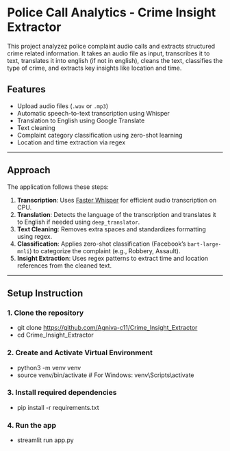 # Police Call Analytics - Crime Insight Extractor

This project analyzez police complaint audio calls and extracts structured crime related information. It takes an audio file as input, transcribes it to text, translates it into english (if not in english), cleans the text, classifies the type of crime, and extracts key insights like location and time.

## Features

- Upload audio files (`.wav` or `.mp3`)
- Automatic speech-to-text transcription using Whisper
- Translation to English using Google Translate
- Text cleaning
- Complaint category classification using zero-shot learning
- Location and time extraction via regex

---

## Approach

The application follows these steps:

1. **Transcription**: Uses [Faster Whisper](https://github.com/guillaumekln/faster-whisper) for efficient audio transcription on CPU.
2. **Translation**: Detects the language of the transcription and translates it to English if needed using `deep_translator`.
3. **Text Cleaning**: Removes extra spaces and standardizes formatting using regex.
4. **Classification**: Applies zero-shot classification (Facebook’s `bart-large-mnli`) to categorize the complaint (e.g., Robbery, Assault).
5. **Insight Extraction**: Uses regex patterns to extract time and location references from the cleaned text.

---

## Setup Instruction

### 1. Clone the repository
- git clone https://github.com/Agniva-c11/Crime_Insight_Extractor
- cd Crime_Insight_Extractor

### 2. Create and Activate Virtual Environment
- python3 -m venv venv
- source venv/bin/activate        # For Windows: venv\Scripts\activate

### 3. Install required dependencies
- pip install -r requirements.txt

### 4. Run the app
- streamlit run app.py